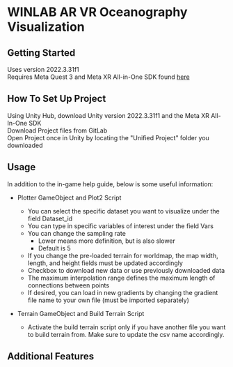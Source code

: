 # WINLAB AR VR Oceanography Visualization



## Getting Started
Uses version 2022.3.31f1  
Requires Meta Quest 3 and Meta XR All-in-One SDK found [here](https://assetstore.unity.com/packages/tools/integration/meta-xr-all-in-one-sdk-269657)

## How To Set Up Project
Using Unity Hub, download Unity version 2022.3.31f1 and the Meta XR All-In-One SDK  
Download Project files from GitLab  
Open Project once in Unity by locating the "Unified Project" folder you downloaded  

## Usage
In addition to the in-game help guide, below is some useful information:
- Plotter GameObject and Plot2 Script
    - You can select the specific dataset you want to visualize under the field Dataset_id
    - You can type in specific variables of interest under the field Vars
    - You can change the sampling rate
        - Lower means more definition, but is also slower
        - Default is 5
    - If you change the pre-loaded terrain for worldmap, the map width, length, and height fields must be updated accordingly
    - Checkbox to download new data or use previously downloaded data
    - The maximum interpolation range defines the maximum length of connections between points
    - If desired, you can load in new gradients by changing the gradient file name to your own file (must be imported separately)

- Terrain GameObject and Build Terrain Script
    - Activate the build terrain script only if you have another file you want to build terrain from. Make sure to update the csv name accordingly.
## Additional Features
